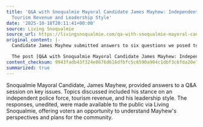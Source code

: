 ```yaml
---
title: 'Q&A with Snoqualmie Mayoral Candidate James Mayhew: Independent Police Force,
  Tourism Revenue and Leadership Style'
date: '2025-10-18T20:11:41+00:00'
source: Living Snoqualmie
source_url: https://livingsnoqualmie.com/qa-with-snoqualmie-mayoral-candidate-james-mayhew-independent-police-force-tourism-revenue-and-leadership-style/?utm_source=rss&utm_medium=rss&utm_campaign=qa-with-snoqualmie-mayoral-candidate-james-mayhew-independent-police-force-tourism-revenue-and-leadership-style
original_content: |-
  Candidate James Mayhew submitted answers to six questions we posed to him. Below are his unedited responses. After the Q&A, you will find his bio (also unedited) and links to […]

  The post [Q&A with Snoqualmie Mayoral Candidate James Mayhew: Independent Police Force, Tourism Revenue and Leadership Style](https://livingsnoqualmie.com/qa-with-snoqualmie-mayoral-candidate-james-mayhew-independent-police-force-tourism-revenue-and-leadership-style/) appeared first on [Living Snoqualmie](https://livingsnoqualmie.com).
content_checksum: 9943fadb43f324e0676d616dfbfc5c6590a904c1dbf3c6fda20e719e5f647660
summarized: true
---
```


Snoqualmie Mayoral Candidate, James Mayhew, provided answers to a Q&A session on key issues. Topics discussed included his stance on an independent police force, tourism revenue, and his leadership style. The responses, unedited, were made available to the public via Living Snoqualmie, offering voters an opportunity to understand Mayhew's perspectives and plans for the community.